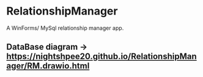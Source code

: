 # RelationshipManager
A WinForms/ MySql relationship manager app.

## DataBase diagram -> https://nightshpee20.github.io/RelationshipManager/RM.drawio.html

